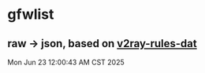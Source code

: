 # gfwlist
## raw -> json, based on [v2ray-rules-dat](https://github.com/Loyalsoldier/v2ray-rules-dat)
Mon Jun 23 12:00:43 AM CST 2025


